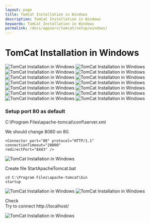 ```yaml
---
layout: page
title: TomCat Installation in Windows
description: TomCat Installation in Windows
keywords: TomCat Installation in Windows
permalink: /docs/appserv/tomcat/setup/windows/
---
```


# TomCat Installation in Windows

<img src="http://img.fotografii.org/images/JavaDev/DownloadingSoftware/DownloadingJRE1.png" alt="TomCat Installation in Windows">

<img src="http://img.fotografii.org/images/JavaDev/DownloadingSoftware/DownloadingJRE2.png" alt="TomCat Installation in Windows">

<img src="http://img.fotografii.org/images/JavaDev/DownloadingSoftware/DownloadingJRE3.png" alt="TomCat Installation in Windows">

<img src="http://img.fotografii.org/images/JavaDev/DownloadingSoftware/DownloadingTomCat1.png" alt="TomCat Installation in Windows">

<img src="http://img.fotografii.org/images/JavaDev/DownloadingSoftware/DownloadingTomCat2.png" alt="TomCat Installation in Windows">

<img src="http://img.fotografii.org/images/JavaDev/installingApacheTomcat/installingApacheTomcat1.PNG" alt="TomCat Installation in Windows">

<img src="http://img.fotografii.org/images/JavaDev/installingApacheTomcat/installingApacheTomcat2.PNG" alt="TomCat Installation in Windows">

<img src="http://img.fotografii.org/images/JavaDev/installingApacheTomcat/installingApacheTomcat3.PNG" alt="TomCat Installation in Windows">

<img src="http://img.fotografii.org/images/JavaDev/installingApacheTomcat/installingApacheTomcat4.PNG" alt="TomCat Installation in Windows">

<img src="http://img.fotografii.org/images/JavaDev/installingApacheTomcat/installingApacheTomcat5.PNG" alt="TomCat Installation in Windows">

<img src="http://img.fotografii.org/images/JavaDev/installingApacheTomcat/installingApacheTomcat6.PNG" alt="TomCat Installation in Windows">

<img src="http://img.fotografii.org/images/JavaDev/installingApacheTomcat/installingApacheTomcat7.PNG" alt="TomCat Installation in Windows">

<img src="http://img.fotografii.org/images/JavaDev/installingApacheTomcat/installingApacheTomcat8.PNG" alt="TomCat Installation in Windows">

<img src="http://img.fotografii.org/images/JavaDev/installingApacheTomcat/installingApacheTomcat9.PNG" alt="TomCat Installation in Windows">

### Setup port 80 as default

C:\Program Files\apache-tomcat\conf\server.xml

We should change 8080 on 80.

    <Connector port="80" protocol="HTTP/1.1"
    connectionTimeout="20000"
    redirectPort="8443" />

<img src="http://img.fotografii.org/images/JavaDev/installingApacheTomcat/installingApacheTomcat10.PNG" alt="TomCat Installation in Windows">

Create file StartApacheTomcat.bat

    cd C:\Program Files\apache-tomcat\bin
    startup

<img src="http://img.fotografii.org/images/JavaDev/installingApacheTomcat/installingApacheTomcat11.PNG" alt="TomCat Installation in Windows">

<img src="http://img.fotografii.org/images/JavaDev/installingApacheTomcat/installingApacheTomcat12.PNG" alt="TomCat Installation in Windows">

Check  
Try to connect http://localhost/

<img src="http://img.fotografii.org/images/JavaDev/installingApacheTomcat/installingApacheTomcat13.PNG" alt="TomCat Installation in Windows">
